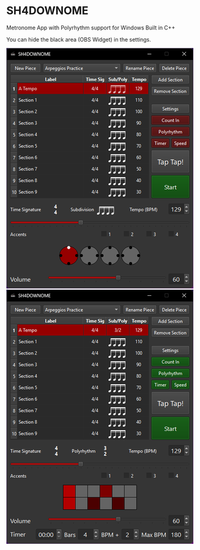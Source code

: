 # SH4DOWNOME
Metronome App with Polyrhythm support for Windows Built in C++

You can hide the black area (OBS Widget) in the settings.

![](images/16.png)![](images/15.png)

